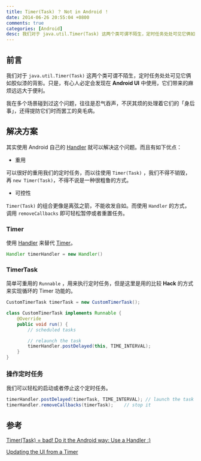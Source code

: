 ```yaml
---
title: Timer(Task) ？ Not in Android ！
date: 2014-06-26 20:55:04 +0800
comments: true
categories: [Android]
desc: 我们对于 java.util.Timer(Task) 这两个类可谓不陌生，定时任务处处可见它俩如胶似漆的背影。只是，有心人必定会发现在 Android UI 中使用，它们带来的麻烦远远大于便利。我在多个场景碰到过这个问题，往往是忍气吞声，不厌其烦的处理着它们的「身后事」，还得提防它们时而罢工的臭毛病。
---
```


## 前言

我们对于 ``java.util.Timer(Task)`` 这两个类可谓不陌生，定时任务处处可见它俩如胶似漆的背影。只是，有心人必定会发现在 **Android UI** 中使用，它们带来的麻烦远远大于便利。

我在多个场景碰到过这个问题，往往是忍气吞声，不厌其烦的处理着它们的「身后事」，还得提防它们时而罢工的臭毛病。

## 解决方案

其实使用 Android 自己的 [Handler][1] 就可以解决这个问题。而且有如下优点：

- 重用

可以很好的重用我们的定时任务，而以往使用 ``Timer(Task)`` ，我们不得不销毁，再 ``new Timer(Task)``，不得不说是一种很粗鲁的方式。

- 可控性

``Timer(Task)`` 的组合更像是离弦之箭，不能收发自如。而使用 ``Handler`` 的方式，调用 ``removeCallbacks`` 即可轻松暂停或者重置任务。

### Timer

使用 [Handler][1] 来替代 [Timer][5]。

```java
Handler timerHandler = new Handler()
```

### TimerTask

简单可重用的 ``Runnable`` ，用来执行定时任务，但是这里是用的比较 **Hack** 的方式来实现循环的 Timer 功能的。

```java
CustomTimerTask timerTask = new CustomTimerTask();

class CustomTimerTask implements Runnable {
    @Override
    public void run() {
        // scheduled tasks

        // relaunch the task
        timerHandler.postDelayed(this, TIME_INTERVAL);
    }
}
```

### 操作定时任务

我们可以轻松的启动或者停止这个定时任务。

```java
timerHandler.postDelayed(timerTask, TIME_INTERVAL); // launch the task
timerHandler.removeCallbacks(timerTask);	// stop it
```

## 参考

[Timer(Task) = bad! Do it the Android way: Use a Handler :)][3]

[Updating the UI from a Timer][4]

[1]: https://developer.android.com/reference/android/os/Handler.html
[2]: https://developer.android.com/reference/android/os/Handler.html#removeCallbacks(java.lang.Runnable)
[3]: http://www.mopri.de/2010/timertask-bad-do-it-the-android-way-use-a-handler/
[4]: http://docs.huihoo.com/android/2.1/resources/articles/timed-ui-updates.html
[5]: https://developer.android.com/reference/java/util/Timer.html
